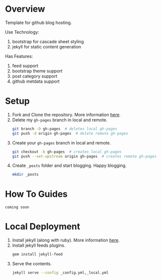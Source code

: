 # Overview

Template for github blog hosting.

Use Technology:

1. bootstrap for cascade sheet styling
1. jekyll for static content generation

Has Features:

1. feed support
1. bootstrap theme support
1. post category support
1. github metdata support

# Setup

1. Fork and Clone the repository. More information [here](https://help.github.com/en/github/getting-started-with-github/fork-a-repo).
1. Delete my `gh-pages` branch in local and remote.
   ```bash
   git branch -D gh-pages  # deletes local gh-pages
   git push -d origin gh-pages  # delete remote gh-pages
   ```
1. Create your `gh-pages` branch in local and remote.
   ```bash
   git checkout -b gh-pages  # creates local gh-pages
   git push --set-upstream origin gh-pages  # creates remote gh-pages
   ```
1. Create `_posts` folder and start blogging. Happy blogging.
   ```bash
   mkdir _posts
   ```

# How To Guides

`coming soon`

# Local Deployment

1. Install jekyll (along with ruby). More information [here](https://jekyllrb.com/docs/installation/).
1. Install jekyll feeds plugins.
   ```bash
   gem install jekyll-feed
   ```
1. Serve the contents.
   ```bash
   jekyll serve --config _config.yml,_local.yml
   ```
